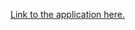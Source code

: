 [Link to the application here.](https://georgetz95-streamlit-movie-rec-app-wzyrzk.streamlitapp.com/)
